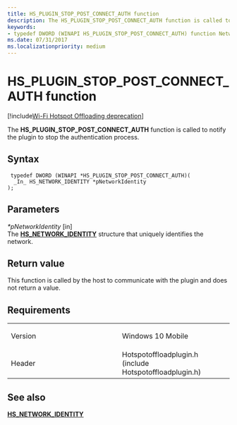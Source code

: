 ```yaml
---
title: HS_PLUGIN_STOP_POST_CONNECT_AUTH function
description: The HS_PLUGIN_STOP_POST_CONNECT_AUTH function is called to notify the plugin to stop the authentication process.
keywords: 
- typedef DWORD (WINAPI HS_PLUGIN_STOP_POST_CONNECT_AUTH) function Network Drivers Starting with Windows Vista
ms.date: 07/31/2017
ms.localizationpriority: medium
---
```


# HS\_PLUGIN\_STOP\_POST\_CONNECT\_AUTH function

[!include[Wi-Fi Hotspot Offloading deprecation](../includes/wi-fi-hotspot-offloading-deprecation.md)]


The **HS\_PLUGIN\_STOP\_POST\_CONNECT\_AUTH** function is called to notify the plugin to stop the authentication process.

## Syntax

```ManagedCPlusPlus
 typedef DWORD (WINAPI *HS_PLUGIN_STOP_POST_CONNECT_AUTH)(
  _In_ HS_NETWORK_IDENTITY *pNetworkIdentity
);
```

## Parameters

*\*pNetworkIdentity* \[in\]  
The [**HS\_NETWORK\_IDENTITY**](hs-network-identity.md) structure that uniquely identifies the network.

## Return value

This function is called by the host to communicate with the plugin and does not return a value.

## Requirements

<table>
<colgroup>
<col width="50%" />
<col width="50%" />
</colgroup>
<tbody>
<tr class="odd">
<td><p>Version</p></td>
<td><p>Windows 10 Mobile</p></td>
</tr>
<tr class="even">
<td><p>Header</p></td>
<td>Hotspotoffloadplugin.h (include Hotspotoffloadplugin.h)</td>
</tr>
</tbody>
</table>

## See also


[**HS\_NETWORK\_IDENTITY**](hs-network-identity.md)

 

 




